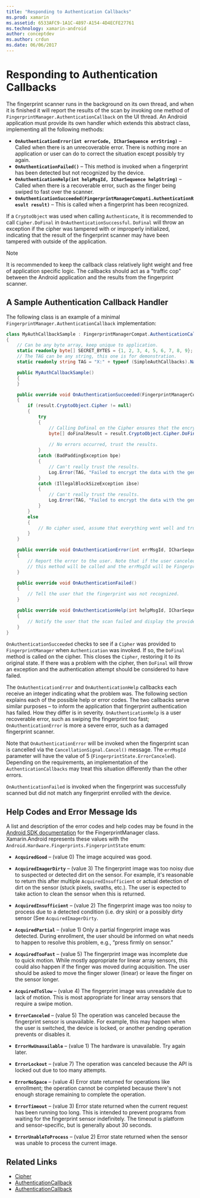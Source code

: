 ```yaml
---
title: "Responding to Authentication Callbacks"
ms.prod: xamarin
ms.assetid: 6533AFC9-1A1C-4897-A154-4D4ECFE27761
ms.technology: xamarin-android
author: conceptdev
ms.author: crdun
ms.date: 06/06/2017
---
```


# Responding to Authentication Callbacks

The fingerprint scanner runs in the background on its own thread, and
when it is finished it will report the results of the scan by invoking
one method of `FingerprintManager.AuthenticationCallback` on the UI
thread. An Android application must provide its own handler which
extends this abstract class, implementing all the following methods:

* **`OnAuthenticationError(int errorCode, ICharSequence errString)`** &ndash; Called when there is an unrecoverable error. There is nothing more an application or user can do to correct the situation except possibly try again.
* **`OnAuthenticationFailed()`** &ndash; This method is invoked when a fingerprint has been detected but not recognized by the device.
* **`OnAuthenticationHelp(int helpMsgId, ICharSequence helpString)`** &ndash; Called when there is a recoverable error, such as the finger being swiped to fast over the scanner.
* **`OnAuthenticationSucceeded(FingerprintManagerCompati.AuthenticationResult result)`** &ndash; This is called when a fingerprint has been recognized.

If a `CryptoObject` was used when calling `Authenticate`, it is
recommended to call `Cipher.DoFinal` in `OnAuthenticationSuccessful`.
`DoFinal` will throw an exception if the cipher was tampered with or
improperly initialized, indicating that the result of the fingerprint
scanner may have been tampered with outside of the application.


> [!NOTE]
> It is recommended to keep the callback class relatively light weight and free of application specific logic. The callbacks should act as a "traffic cop" between the Android application and the results from the fingerprint scanner.

## A Sample Authentication Callback Handler

The following class is an example of a minimal `FingerprintManager.AuthenticationCallback` implementation: 

```csharp
class MyAuthCallbackSample : FingerprintManagerCompat.AuthenticationCallback
{
    // Can be any byte array, keep unique to application.
    static readonly byte[] SECRET_BYTES = {1, 2, 3, 4, 5, 6, 7, 8, 9};
    // The TAG can be any string, this one is for demonstration.
    static readonly string TAG = "X:" + typeof (SimpleAuthCallbacks).Name;

    public MyAuthCallbackSample()
    {
    }

    public override void OnAuthenticationSucceeded(FingerprintManagerCompat.AuthenticationResult result)
    {
        if (result.CryptoObject.Cipher != null) 
        {
            try
            {
                // Calling DoFinal on the Cipher ensures that the encryption worked.
                byte[] doFinalResult = result.CryptoObject.Cipher.DoFinal(SECRET_BYTES);
    
                // No errors occurred, trust the results.              
            }
            catch (BadPaddingException bpe)
            {
                // Can't really trust the results.
                Log.Error(TAG, "Failed to encrypt the data with the generated key." + bpe);
            }
            catch (IllegalBlockSizeException ibse)
            {
                // Can't really trust the results.
                Log.Error(TAG, "Failed to encrypt the data with the generated key." + ibse);
            }
        }
        else
        {
            // No cipher used, assume that everything went well and trust the results.
        }
    }

    public override void OnAuthenticationError(int errMsgId, ICharSequence errString)
    {
        // Report the error to the user. Note that if the user canceled the scan,
        // this method will be called and the errMsgId will be FingerprintState.ErrorCanceled.
    }

    public override void OnAuthenticationFailed()
    {
        // Tell the user that the fingerprint was not recognized.
    }

    public override void OnAuthenticationHelp(int helpMsgId, ICharSequence helpString)
    {
        // Notify the user that the scan failed and display the provided hint.
    }
}
```

`OnAuthenticationSucceeded` checks to see if a `Cipher` was provided to `FingerprintManager` when `Authentication` was invoked. If so, the `DoFinal` method is called on the cipher. This closes the `Cipher`, restoring it to its original state. If there was a problem with the cipher, then `DoFinal` will throw an exception and the authentication attempt should be considered to have failed.

The `OnAuthenticationError` and `OnAuthenticationHelp` callbacks each receive an integer indicating what the problem was. The following section explains each of the possible help or error codes. The two callbacks serve similar purposes &ndash; to inform the application that fingerprint authentication has failed. How they differ is in severity. `OnAuthenticationHelp` is a user recoverable error, such as swiping the fingerprint too fast; `OnAuthenticationError` is more a severe error, such as a damaged fingerprint scanner.

Note that `OnAuthenticationError` will be invoked when the fingerprint scan is cancelled via the `CancellationSignal.Cancel()` message. The `errMsgId` parameter will have the value of 5 (`FingerprintState.ErrorCanceled`). Depending on the requirements, an implementation of the `AuthenticationCallbacks` may treat this situation differently than the other errors. 

`OnAuthenticationFailed` is invoked when the fingerprint was successfully scanned but did not match any fingerprint enrolled with the device. 

## Help Codes and Error Message Ids 

A list and description of the error codes and help codes may be found in the [Android SDK documentation](https://developer.android.com/reference/android/hardware/fingerprint/FingerprintManager.html#FINGERPRINT_ACQUIRED_GOOD) for the FingerprintManager class. Xamarin.Android represents these values with the `Android.Hardware.Fingerprints.FingerprintState` enum:


- **`AcquiredGood`** &ndash; (value 0) The image acquired was good.


- **`AcquiredImagerDirty`** &ndash; (value 3) The fingerprint image was too noisy due to suspected or detected dirt on the sensor. For example, it's reasonable to return this after multiple `AcquiredInsufficient` or actual detection of dirt on the sensor (stuck pixels, swaths, etc.). The user is expected to take action to clean the sensor when this is returned.


- **`AcquiredInsufficient`** &ndash; (value 2) The fingerprint image was too noisy to process due to a detected condition (i.e. dry skin) or a possibly dirty sensor (See `AcquiredImagerDirty`.



- **`AcquiredPartial`** &ndash; (value 1) Only a partial fingerprint image was detected. During enrollment, the user should be informed on what needs to happen to resolve this problem, e.g., &ldquo;press firmly on sensor.&rdquo;



- **`AcquiredTooFast`** &ndash; (value 5) The fingerprint image was incomplete due to quick motion. While mostly appropriate for linear array sensors, this could also happen if the finger was moved during acquisition. The user should be asked to move the finger slower (linear) or leave the finger on the sensor longer.




- **`AcquiredToSlow`** &ndash; (value 4) The fingerprint image was unreadable due to lack of motion. This is most appropriate for linear array sensors that require a swipe motion.



- **`ErrorCanceled`** &ndash; (value 5) The operation was canceled because the fingerprint sensor is unavailable. For example, this may happen when the user is switched, the device is locked, or another pending operation prevents or disables it.



- **`ErrorHwUnavailable`** &ndash; (value 1) The hardware is unavailable. Try again later.




- **`ErrorLockout`** &ndash; (value 7) The operation was canceled because the API is locked out due to too many attempts.




- **`ErrorNoSpace`** &ndash; (value 4) Error state returned for operations like enrollment; the operation cannot be completed because there's not enough storage remaining to complete the operation.



- **`ErrorTimeout`** &ndash; (value 3) Error state returned when the current request has been running too long. This is intended to prevent programs from waiting for the fingerprint sensor indefinitely. The timeout is platform and sensor-specific, but is generally about 30 seconds.



- **`ErrorUnableToProcess`** &ndash; (value 2) Error state returned when the sensor was unable to process the current image.



## Related Links

- [Cipher](https://docs.oracle.com/javase/7/docs/api/javax/crypto/Cipher.html)
- [AuthenticationCallback](https://developer.android.com/reference/android/hardware/fingerprint/FingerprintManager.AuthenticationCallback.html)
- [AuthenticationCallback](https://developer.android.com/reference/android/support/v4/hardware/fingerprint/FingerprintManagerCompat.AuthenticationCallback.html)
